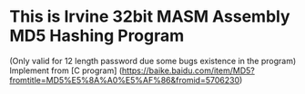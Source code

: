 # This is Irvine 32bit MASM Assembly MD5 Hashing Program #
(Only valid for 12 length password due some bugs existence in the program)
Implement from [C program] (https://baike.baidu.com/item/MD5?fromtitle=MD5%E5%8A%A0%E5%AF%86&fromid=5706230)
